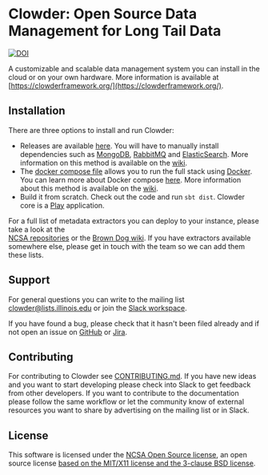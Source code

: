 # Clowder: Open Source Data Management for Long Tail Data

[![DOI](https://zenodo.org/badge/DOI/10.5281/zenodo.1196568.svg)](https://doi.org/10.5281/zenodo.1196568)

A customizable and scalable data management system you can install in the cloud or on your own hardware.
More information is available at [https://clowderframework.org/](https://clowderframework.org/).

## Installation

There are three options to install and run Clowder:

- Releases are available [here](https://opensource.ncsa.illinois.edu/projects/artifacts.php?key=CATS). You will have to 
  manually install dependencies such as [MongoDB](https://www.mongodb.com/), [RabbitMQ](https://www.rabbitmq.com/) and [ElasticSearch](https://www.elastic.co/).
  More information on this method is available on the [wiki](https://opensource.ncsa.illinois.edu/confluence/display/CATS/Installing+Clowder).
- The [docker compose file](docker-compose.yml) allows you to run the full stack using [Docker](https://www.docker.com/).
  You can learn more about Docker compose [here](https://docs.docker.com/compose/). More information about this method
  is available on the [wiki](https://opensource.ncsa.illinois.edu/confluence/display/CATS/Running+Clowder+using+Docker).
- Build it from scratch. Check out the code and run `sbt dist`. Clowder core is a [Play](https://www.playframework.com/) application.

For a full list of metadata extractors you can deploy to your instance, please take a look at the  
[NCSA repositories](https://opensource.ncsa.illinois.edu/bitbucket/projects/CATS) or 
the [Brown Dog wiki](https://opensource.ncsa.illinois.edu/confluence/display/BD/Project+Supported+Transformations). 
If you have extractors available somewhere else, please get in touch with the team so we can add them these lists.

## Support

For general questions you can write to the mailing list [clowder@lists.illinois.edu](clowder@lists.illinois.edu) or 
join the [Slack workspace](https://join.slack.com/t/clowder-software/shared_invite/enQtMzQzOTg0Nzk3OTUzLTUxYzVhMzZlZDlhMTc0NzNiZTBiNjcyMTEzNjdmMjc5MTA2MTAzMDQwNmUzYTdmNDQyNGMwOWM1Y2YxMzdhNGM).

If you have found a bug, please check that it hasn't been filed already and if not open an issue on 
[GitHub](https://github.com/ncsa/clowder/issues) or [Jira](https://opensource.ncsa.illinois.edu/jira/projects/CATS).


## Contributing

For contributing to Clowder see [CONTRIBUTING.md](CONTRIBUTING.md). If you have new ideas and you want to start 
developing please check into Slack to get feedback from other developers. If you want to contribute to the documentation
please follow the same workflow or let the community know of external resources you want to share by advertising on the
mailing list or in Slack.

## License

This software is licensed under the [NCSA Open Source license](https://opensource.org/licenses/NCSA), 
an open source license [based on the MIT/X11 license and the 3-clause BSD license](https://en.wikipedia.org/wiki/University_of_Illinois/NCSA_Open_Source_License).
